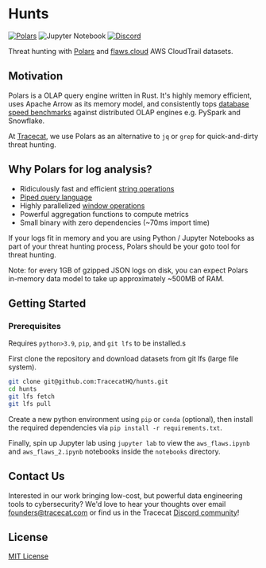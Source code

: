 # Hunts

[![Polars](https://img.shields.io/badge/polars-%23DDD6FE.svg?style=for-the-badge&logo=polars&logoColor=black)](https://github.com/pola-rs/polars)
![Jupyter Notebook](https://img.shields.io/badge/jupyter-%23FA0F00.svg?style=for-the-badge&logo=jupyter&logoColor=white)
[![Discord](https://img.shields.io/discord/1212548097624903681.svg?style=for-the-badge&logo=discord&logoColor=white)](https://discord.gg/AqWkW8gJzM)

Threat hunting with [Polars](https://github.com/pola-rs/polars) and [flaws.cloud](https://summitroute.com/blog/2020/10/09/public_dataset_of_cloudtrail_logs_from_flaws_cloud/) AWS CloudTrail datasets.

## Motivation

Polars is a OLAP query engine written in Rust. It's highly memory efficient, uses Apache Arrow as its memory model, and consistently tops [database speed benchmarks](https://pola.rs/posts/benchmarks/) against distributed OLAP engines e.g. PySpark and Snowflake.

At [Tracecat](https://tracecat.com/), we use Polars as an alternative to `jq` or `grep` for quick-and-dirty threat hunting.

## Why Polars for log analysis?

- Ridiculously fast and efficient [string operations](https://pola.rs/posts/polars-string-type/)
- [Piped query language](https://docs.pola.rs/user-guide/concepts/expressions/)
- Highly parallelized [window operations](https://docs.pola.rs/user-guide/expressions/window/)
- Powerful aggregation functions to compute metrics
- Small binary with zero dependencies (~70ms import time)

If your logs fit in memory and you are using Python / Jupyter Notebooks as part of your threat hunting process, Polars should be your goto tool for threat hunting.

Note: for every 1GB of gzipped JSON logs on disk, you can expect Polars in-memory data model to take up approximately ~500MB of RAM.

## Getting Started

### Prerequisites

Requires `python>3.9`, `pip`, and `git lfs` to be installed.s

First clone the repository and download datasets from git lfs (large file system).

```bash
git clone git@github.com:TracecatHQ/hunts.git
cd hunts
git lfs fetch
git lfs pull
```

Create a new python environment using `pip` or `conda` (optional), then install the required dependencies via `pip install -r requirements.txt`.

Finally, spin up Jupyter lab using `jupyter lab` to view the `aws_flaws.ipynb` and `aws_flaws_2.ipynb` notebooks inside the `notebooks` directory.

## Contact Us

Interested in our work bringing low-cost, but powerful data engineering tools to cybersecurity? We'd love to hear your thoughts over email [founders@tracecat.com](mailto:founders@tracecat.com) or find us in the Tracecat [Discord community](https://discord.gg/AqWkW8gJzM)!

## License

[MIT License](LICENSE)
